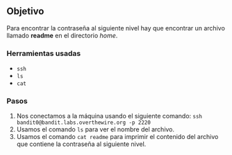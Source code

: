 ## Objetivo

Para encontrar la contraseña al siguiente nivel hay que encontrar un archivo llamado **readme** en el directorio _home_.

### Herramientas usadas

- `ssh`
- `ls`
- `cat`

### Pasos 

1. Nos conectamos a la máquina usando el siguiente comando: `ssh bandit0@bandit.labs.overthewire.org -p 2220`
2. Usamos el comando `ls` para ver el nombre del archivo.
3. Usamos el comando `cat readme` para imprimir el contenido del archivo que contiene la contraseña al siguiente nivel.
